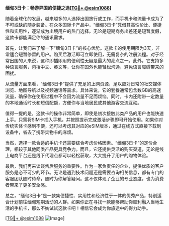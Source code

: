 **缅甸3日卡：畅游异国的便捷之选[[TG💪+ @esim1088](https://t.me/s/esim1088)]**

随着全球化的发展，越来越多的人选择出国旅行或工作，而手机卡和流量卡成为了不可或缺的随身装备。在众多国际卡产品中，“缅甸3日卡”凭借其高性价比、便捷性和实用性，逐渐成为出境用户的热门选择。无论是短期商务出差还是短暂度假，这款卡都能满足你的通讯需求。

首先，让我们来了解一下“缅甸3日卡”的核心优势。这款卡的使用期限为3天，非常适合短暂停留的用户。购买后激活即可立即使用，无需复杂的注册流程。对于经常出国的人来说，这种即插即用的便利性无疑是最大的亮点之一。此外，它支持多种语言服务，包括中文、英文等，让你在国外也能轻松沟通，避免语言障碍带来的困扰。

从流量方面来看，“缅甸3日卡”提供了充足的上网资源，足以应对日常的社交媒体浏览、地图导航以及视频通话等需求。具体来说，它的套餐通常包含数GB的高速流量，确保你在使用过程中不会因为流量不足而烦恼。同时，卡内还附带一定数量的本地通话时长和短信配额，方便你与当地居民或其他游客交流互动。

值得一提的是，这款卡的操作非常简单，即使是初次接触此类产品的用户也能快速上手。只需将SIM卡插入手机，并按照提示完成激活步骤即可开始使用。如果你对传统实体卡感到不便，还可以考虑其对应的eSIM版本，通过在线方式直接下载到设备中，省去了携带实物卡的麻烦。

当然，选择一款合适的手机卡还需要综合考虑价格因素。“缅甸3日卡”的定价合理，相较于其他同类产品更具竞争力。而且，它还提供灵活的购买渠道，无论是线上电商平台还是线下代理点都可以轻松获取，大大提升了用户的购物体验。

最后，我们再来谈谈售后服务的重要性。作为一家负责任的企业，提供优质的客户服务是必不可少的环节。无论是遇到技术问题还是需要咨询相关信息，都有专门的客服团队随时待命，随时为你解答疑问。这不仅体现了企业的专业态度，也为消费者带来了更多安全感。

总之，“缅甸3日卡”是一款集便捷性、实用性和经济性于一体的优秀产品，特别适合计划前往缅甸短期活动的人群。如果你正在寻找一款能够帮助你顺利融入当地生活的手机卡，那么不妨试试这款卡吧！相信它会成为你旅途中的得力助手。

[[TG💪+ @esim1088](https://t.me/s/esim1088) ![Image](https://i.postimg.cc/4NQfJmqS/Snipaste-2025-05-13-00-14-12.png)]